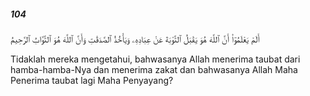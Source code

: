 ##### 104

<span class="ayah">أَلَمْ يَعْلَمُوٓا۟ أَنَّ ٱللَّهَ هُوَ يَقْبَلُ ٱلتَّوْبَةَ عَنْ عِبَادِهِۦ وَيَأْخُذُ ٱلصَّدَقَٰتِ وَأَنَّ ٱللَّهَ هُوَ ٱلتَّوَّابُ ٱلرَّحِيمُ</span>

<span class="ayah_translation">Tidaklah mereka mengetahui, bahwasanya Allah menerima taubat dari hamba-hamba-Nya dan menerima zakat dan bahwasanya Allah Maha Penerima taubat lagi Maha Penyayang?</span>
